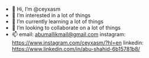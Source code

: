 - 👋 Hi, I’m @ceyxasm
- 👀 I’m interested in a lot of things
- 🌱 I’m currently learning a lot of things
- 💞️ I’m looking to collaborate on a lot of things
- 📫 email: abumallikmail@gmail.com
      instagram: https://www.instagram.com/ceyxasm/?hl=en
      linkedin: https://www.linkedin.com/in/abu-shahid-6b15781b8/

